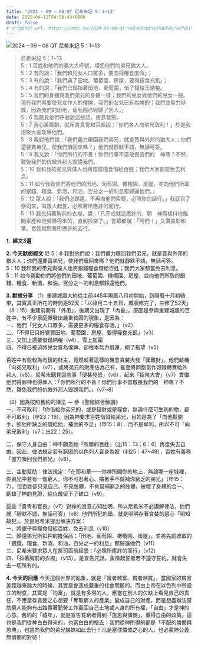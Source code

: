 ```yaml
---
title: "2024 – 09 – 08 QT 尼希米記 5：1~13"
date: 2025-04-12T04:59:43+0800
draft: false
# original_url: https://cmtc.tw/2024-09-08-qt-%e5%b0%bc%e5%b8%8c%e7%b1%b3%e8%a8%98-5%ef%bc%9a113
---
```


![2024 – 09 – 08 QT 尼希米記 5：1\~13](/images/qt.jpg  "2024 – 09 – 08 QT 尼希米記 5：1\~13")

> 尼希米記 5：1\~13  
> 5：1 百姓和他們的妻大大呼號，埋怨他們的弟兄猶大人。  
> 5：2 有的說：「我們和兒女人口眾多，要去得糧食度命」；  
> 5：3 有的說：「我們典了田地、葡萄園、房屋，要得糧食充飢」；  
> 5：4 有的說：「我們已經指著田地、葡萄園，借了錢給王納稅。  
> 5：5 我們的身體與我們弟兄的身體一樣；我們的兒女與他們的兒女一般。現在我們將要使兒女作人的僕婢，我們的女兒已有為婢的；我們並無力拯救，因為我們的田地、葡萄園已經歸了別人。」  
> 5：6 我聽見他們呼號說這些話，便甚發怒。  
> 5：7 我心裏籌劃，就斥責貴冑和官長說：「你們各人向弟兄取利！」於是我招聚大會攻擊他們。  
> 5：8 我對他們說：「我們盡力贖回我們弟兄，就是賣與外邦的猶大人；你們還要賣弟兄，使我們贖回來嗎？」他們就靜默不語，無話可答。  
> 5：9 我又說：「你們所行的不善！你們行事不當敬畏我們的　神嗎？不然，難免我們的仇敵外邦人毀謗我們。  
> 5：10 我和我的弟兄與僕人也將銀錢糧食借給百姓；我們大家都當免去利息。  
> 5：11 如今我勸你們將他們的田地、葡萄園、橄欖園、房屋，並向他們所取的銀錢、糧食、新酒，和油，百分之一的利息都歸還他們。」  
> 5：12 眾人說：「我們必歸還，不再向他們索要，必照你的話行。」我就召了祭司來，叫眾人起誓，必照著所應許的而行。  
> 5：13 我也抖著胸前的衣襟，說：「凡不成就這應許的，願　神照樣抖他離開家產和他勞碌得來的，直到抖空了。」會眾都說：「阿們！」又讚美耶和華。百姓就照著所應許的去行。

**1.  經文3遍**

**2. 今天默想經文**
尼 5：8 我對他們說：我們盡力贖回我們弟兄，就是賣與外邦的猶大人；你們還要賣弟兄，使我們贖回來嗎？他們就靜默不語，無話可答。  
5：10 我和我的弟兄與僕人也將銀錢糧食借給百姓；我們大家都當免去利息。  
5：11 如今我勸你們將他們的田地、葡萄園、橄欖園、房屋，並向他們所取的銀錢、糧食、新酒，和油，百分之一的利息都歸還他們。

**3. 默想分享**
（1）重建城牆大約從主前445年陽曆八月初開始，到陽曆十月初結束，其實真正所花的時間是52天：「以祿月二十五日，城牆修完了，共修了52天」（6：15）重建前期有「外患」，後期又出現了「內憂」。原因是參與重建城牆的百姓中，有不少家庭爆發出嚴重貧困的現象，是因為：  
一、他們「兒女人口眾多，需要更多的糧食存活。」（v2）  
二、「不得已只好變賣田地、葡萄園、房屋，要得糧食充飢」（v3）  
三、又加上還要借錢納稅（v4），雪上加霜  
四、不得已被迫將兒女賣為僕婢，卻根本無力償還，絕了指望（v5）

百姓中有些較為有錢的財主，竟然趁著這樣的機會貪婪大發「國難財」，他們趁機「向弟兄取利」（v7），或將弟兄的財產佔為己有，甚至將同胞當作奴隸轉賣給外邦人（v8）。尼希米聽見這些事「便甚發怒」（v6），起來「招聚大會」（v7）責備他們得罪神也得罪人：「你們所行的不善！你們行事不當敬畏我們的　神嗎？不然，難免我們的仇敵外邦人毀謗我們。」（v7\~8）

（2）因為按照舊約的律法 — 參《聖經綜合解讀》  
一、不可取利：「你借給你弟兄的，或是錢財或是糧食，無論什麼可生利的物，都不可取利」（申23：19）。因為神要求百姓借貸給弟兄，目的是為了「向他鬆開手，照他所缺乏的借給他，補他的不足」（申15：8），而不是牟利，所以不可「向弟兄取利」（v7；出22：25）。

二、保守人身自由：神不願意祂「所贖的百姓」（出15：13；6：6）再度失去自由。因此，律法規定若有窮困的以色列人賣身為奴（利25：47\~49），百姓有義務「盡力贖回我們弟兄」（v8）。

三、主動幫助：律法規定：「在耶和華——你神所賜你的地上，無論哪一座城裡，你弟兄中若有一個窮人，你不可忍著心、揝著手不幫補你窮乏的弟兄」（申15：7）。但百姓卻只見自己、不見肢體，不肯幫補窮乏的肢體，破壞了身體的合一、虧缺了神的見證，給仇敵留下了破口（v9）。

這些「貴冑和官長」（v7）對神的旨意心知肚明，所以尼希米不必講解律法，他們就「靜默不語，無話可答」（v8）他們所犯的錯，就是明明存著貪婪的惡心「明知故犯」。於是尼希米提出解決方案：  
一、將銀子與糧食借給百姓，免去利息（v10）  
二、歸還弟兄所扣押的擔保品：「田地、葡萄園、橄欖園、房屋」，並將先前收取的「銀錢、糧食、新酒，和油，百分之一的利息」都歸還他們（v11）  
三、尼希米要求眾人在祭司面前起誓：「必照所應許的而行」（v12）  
四、「抖著胸前的衣襟」（v13），是宣告咒詛，象徵起誓者若不遵守誓約，就會失去一切所有的。

**4. 今天的回應**
今天這個世界的亂象，就是「富者越富、貧者越貧」，當國家的貧富差距越來越大的時候，其實是會造成嚴重的社會問題的。而由上帝在以色列中所設立的制度，其實是「均富」，就是有多得的人，應當在別人的欠缺上看見自己的責任，不應當存貪婪之心想要「奪取窮人的產業」變成自己的財產，而是想盡辦法幫助窮人能夠有出路靠著勤勞工作贏回自己土地或人身的所有權，「自由」才是神的心意。舊約的「禧年」，就是宣告貧窮者得到「施恩與憐憫」，重得自由的政策。這也是我們從神白白得來的，也當白白的捨去；我們從神所得的都是「不配的憐憫與恩典」，也當向我們的弟兄姊妹如此去行！凡是塞住憐恤之心的人，也必蒙神公義無憐憫的對待！
